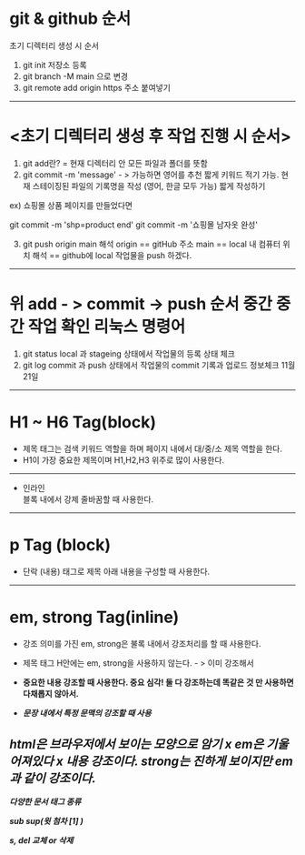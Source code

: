 # git & github 순서 

초기 디렉터리 생성 시 순서 
1. git init 저장소 등록 
2. git branch -M main 으로 변경 
3. git remote add origin https 주소 붙여넣기

--------------------------------------------------

# <초기 디렉터리 생성 후 작업 진행 시 순서>

1. git add란? 
= 현재 디렉터리 안 모든 파일과 폴더를 뜻함 
2. git commit -m 'message' - > 가능하면 영어를 추천 짧게 키워드 적기 가능. 
현재 스테이징된 파일의 기록명을 작성 (영어, 한글 모두 가능)
짧게 작성하기 

ex) 쇼핑몰 상품 페이지를 만들었다면

git commit -m 'shp=product end'
git commit -m '쇼핑몰 남자옷 완성'

3. git push origin main 해석 
 origin == gitHub 주소 
 main == local 내 컴퓨터 위치 
해석 == github에 local 작업물을 push 하겠다.

-----------------------------------------------

# 위 add - > commit -> push 순서 중간 중간 작업 확인 리눅스 명령어 

1. git status 
local 과 stageing 상태에서 작업물의 등록 상태 체크 
2. git log 
commit 과 push 상태에서 작업물의 commit 기록과 업로드 정보체크 
11월21일

-------------------------------------------------

# H1 ~ H6 Tag(block)

* 제목 태그는 검색 키워드 역할을 하며 페이지 내에서 대/중/소 제목 역할을 한다.
* H1이 가장 중요한 제목이며 H1,H2,H3 위주로 많이 사용한다.

-------------------------------------------------------------------
* 인라인 <br> 블록 내에서 강제 줄바꿈할 때 사용한다.
 -------------------------------------------------------------------

# p Tag (block)
* 단락 (내용) 태그로 제목 아래 내용을 구성할 때 사용한다.

--------------------------------------------------------------------
# em, strong Tag(inline)
* 강조 의미를 가진 em, strong은 불록 내에서 강조처리를 할 때 사용한다.
* 제목 태그 H안에는 em, strong을 사용하지 않는다. - > 이미 강조해서 

* <strong> 중요한 내용 강조할 때 사용한다. 중요 심각!
    둘 다 강조하는데 똑같은 것 만 사용하면 다채롭지 않아서.
* <em> 문장 내에서 특정 문맥의 강조할 때 사용

html은 브라우저에서 보이는 모양으로 암기 x
em은 기울어져있다 x 내용 강조이다.
strong는 진하게 보이지만 em과 같이 강조이다.
--------------------------------------------------------------------

다양한 문서 태그 종류 

sub sup(윗 첨차 [1] )

s, del 교체 or 삭제 